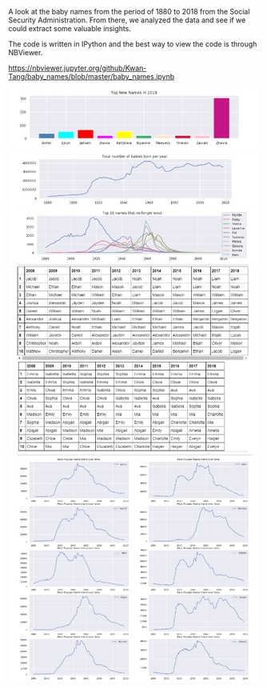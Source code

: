A look at the baby names from the period of 1880 to 2018 from the Social Security Administration.  From there, we analyzed the data and see if we could extract some valuable insights.

The code is written in IPython and the best way to view the code is through NBViewer.

https://nbviewer.jupyter.org/github/Kwan-Tang/baby_names/blob/master/baby_names.ipynb



![](images/topnew.PNG)
![](images/totalbabies.PNG)
![](images/dontexist.PNG)
![](images/topten.PNG)
![](images/trendovertime.PNG)
